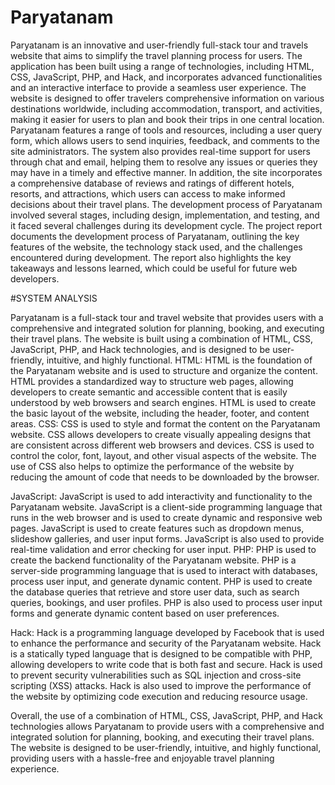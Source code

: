 # Paryatanam

Paryatanam is an innovative and user-friendly full-stack tour and travels website that aims to simplify the travel planning process for users. The application has been built using a range of technologies, including HTML, CSS, JavaScript, PHP, and Hack, and incorporates advanced functionalities and an interactive interface to provide a seamless user experience. The website is designed to offer travelers comprehensive information on various destinations worldwide, including accommodation, transport, and activities, making it easier for users to plan and book their trips in one central location.
Paryatanam features a range of tools and resources, including a user query form, which allows users to send inquiries, feedback, and comments to the site administrators. The system also provides real-time support for users through chat and email, helping them to resolve any issues or queries they may have in a timely and effective manner. In addition, the site incorporates a comprehensive database of reviews and ratings of different hotels, resorts, and attractions, which users can access to make informed decisions about their travel plans. The development process of Paryatanam involved several stages, including design, implementation, and testing, and it faced several challenges during its development cycle. The project report documents the development process of Paryatanam, outlining the key features of the website, the technology stack used, and the challenges encountered during development. The report also highlights the key takeaways and lessons learned, which could be useful for future web developers.

#SYSTEM ANALYSIS

Paryatanam is a full-stack tour and travel website that provides users with a comprehensive and integrated solution for planning, booking, and executing their travel plans. The website is built using a combination of HTML, CSS, JavaScript, PHP, and Hack technologies, and is designed to be user-friendly, intuitive, and highly functional.
 HTML:
HTML is the foundation of the Paryatanam website and is used to structure and organize the content. HTML provides a standardized way to structure web pages, allowing developers to create semantic and accessible content that is easily understood by web browsers and search engines. HTML is used to create the basic layout of the website, including the header, footer, and content areas.
          CSS: 
CSS is used to style and format the content on the Paryatanam website. CSS allows developers to create visually appealing designs that are consistent across different web browsers and devices. CSS is used to control the color, font, layout, and other visual aspects of the website. The use of CSS also helps to optimize the performance of the website by reducing the amount of code that needs to be downloaded by the browser.


JavaScript:
JavaScript is used to add interactivity and functionality to the Paryatanam website. JavaScript is a client-side programming language that runs in the web browser and is used to create dynamic and responsive web pages. JavaScript is used to create features such as dropdown menus, slideshow galleries, and user input forms. JavaScript is also used to provide real-time validation and error checking for user input.
PHP:
PHP is used to create the backend functionality of the Paryatanam website. PHP is a server-side programming language that is used to interact with databases, process user input, and generate dynamic content. PHP is used to create the database queries that retrieve and store user data, such as search queries, bookings, and user profiles. PHP is also used to process user input forms and generate dynamic content based on user preferences.






Hack:
Hack is a programming language developed by Facebook that is used to enhance the performance and security of the Paryatanam website. Hack is a statically typed language that is designed to be compatible with PHP, allowing developers to write code that is both fast and secure. Hack is used to prevent security vulnerabilities such as SQL injection and cross-site scripting (XSS) attacks. Hack is also used to improve the performance of the website by optimizing code execution and reducing resource usage.

Overall, the use of a combination of HTML, CSS, JavaScript, PHP, and Hack technologies allows Paryatanam to provide users with a comprehensive and integrated solution for planning, booking, and executing their travel plans. The website is designed to be user-friendly, intuitive, and highly functional, providing users with a hassle-free and enjoyable travel planning experience.


